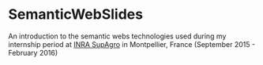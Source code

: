 # SemanticWebSlides

An introduction to the semantic webs technologies used during my internship period at [INRA SupAgro](http://www.supagro.inra.fr/) in Montpellier, France (September 2015 - February 2016)
